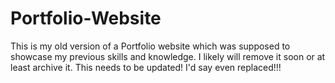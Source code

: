 # Portfolio-Website

This is my old version of a Portfolio  website which was supposed to showcase my previous skills and knowledge.
I likely will remove it soon or at least archive it. 
This needs to be updated! I'd say even replaced!!!
